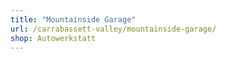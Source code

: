 ```yaml
---
title: "Mountainside Garage"
url: /carrabassett-valley/mountainside-garage/
shop: Autowerkstatt
---
```


